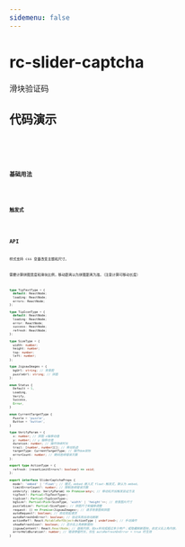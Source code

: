 ```yaml
---
sidemenu: false
---
```


# rc-slider-captcha

滑块验证码

## 代码演示

<code src='./demos/icon.tsx' />
<code src='./demos/button.tsx' />
<code src='./demos/slideway.tsx' />

### 基础用法

<code src='./demos/basic.tsx' />

### 触发式

<code src='./demos/float.tsx' />

## API

样式支持 css 变量改变主题和尺寸。

需要计算拼图宽度和滑块比例，移动距离以为拼图距离为准。（注意计算可移动长度）

```typescript
type TipTextType = {
  default: ReactNode;
  loading: ReactNode;
  errors: ReactNode;
};

type TipIconType = {
  default: ReactNode;
  loading: ReactNode;
  error: ReactNode;
  success: ReactNode;
  refresh: ReactNode;
};

type SizeType = {
  width: number;
  height: number;
  top: number;
  left: number;
};

type JigsawImages = {
  bgUrl: string; // 背景图
  puzzleUrl: string; // 拼图
};

enum Status {
  Default = 1,
  Loading,
  Verify,
  Success,
  Error,
}

enum CurrentTargetType {
  Puzzle = 'puzzle',
  Button = 'button',
}

type VerifyParam = {
  x: number; // 拼图 x轴移动值
  y: number; // y 轴移动值
  duration: number; // 操作持续时长
  trail: [number, number][]; // 移动轨迹
  targetType: CurrentTargetType; // 操作dom目标
  errorCount: number; // 期间连续错误次数
};

export type ActionType = {
  refresh: (resetLimitErrors?: boolean) => void;
};

export interface SliderCaptchaProps {
  mode?: 'embed' | 'float'; // 模式，embed-嵌入式 float-触发式，默认为 embed。
  limitErrorCount?: number; // 限制连续错误次数
  onVerify: (data: VerifyParam) => Promise<any>; // 移动松开后触发验证方法
  tipText?: Partial<TipTextType>;
  tipIcon?: Partial<TipIconType>;
  bgSize?: Partial<Pick<SizeType, 'width' | 'height'>>; // 背景图片尺寸
  puzzleSize?: Partial<SizeType>; // 拼图尺寸和偏移调整
  request: () => Promise<JigsawImages>; // 请求背景图和拼图
  autoRequest?: boolean; // 自动发起请求
  autoRefreshOnError?: boolean; // 验证失败后自动刷新
  actionRef?: React.MutableRefObject<ActionType | undefined>; // 手动操作
  showRefreshIcon?: boolean; // 显示右上角刷新图标
  jigsawContent?: React.ReactNode; // 面板内容，如xx秒完成超过多少用户；或隐藏刷新图标，自定义右上角内容。
  errorHoldDuration?: number; // 错误停留时长，仅在 autoRefreshOnError = true 时生效
}
```
